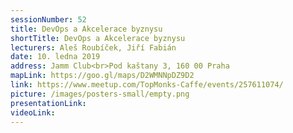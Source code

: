 ```yaml
---
sessionNumber: 52
title: DevOps a Akcelerace byznysu
shortTitle: DevOps a Akcelerace byznysu
lecturers: Aleš Roubíček, Jiří Fabián
date: 10. ledna 2019
address: Jamm Club<br>Pod kaštany 3, 160 00 Praha
mapLink: https://goo.gl/maps/D2WMNNpDZ9D2
link: https://www.meetup.com/TopMonks-Caffe/events/257611074/
picture: /images/posters-small/empty.png
presentationLink:
videoLink:
---
```


